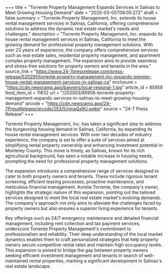 +++
title = "Torrente Property Management Expands Services in Salinas to Meet Growing Housing Demand"
date = "2025-03-05T08:05:27Z"
draft = false
summary = "Torrente Property Management, Inc. extends its house rental management services in Salinas, California, offering comprehensive solutions to address the dynamic real estate market's needs and challenges."
description = "Torrente Property Management, Inc. expands its house rental management services in Salinas, California to meet the growing demand for professional property management solutions. With over 23 years of experience, the company offers comprehensive services such as real estate sales, residential property management, and apartment complex property management. The expansion aims to provide seamless and stress-free solutions for property owners and tenants in the area."
source_link = "https://www.24-7pressrelease.com/press-release/520291/torrente-property-management-inc-expands-premier-house-rental-management-services-in-salinas-ca"
enclosure = "https://cdn.newsramp.app/banners/local-regional-1.jpg"
article_id = 85958
feed_item_id = 11632
url = "/202503/85958-torrente-property-management-expands-services-in-salinas-to-meet-growing-housing-demand"
qrcode = "https://cdn.newsramp.app/24-7PressRelease/qrcode/253/5/ninaQx9U.webp"
source = "24-7 Press Release"
+++

<p>Torrente Property Management, Inc. has taken a significant step to address the burgeoning housing demand in Salinas, California, by expanding its house rental management services. With over two decades of industry experience, the company is set to offer a suite of services aimed at simplifying rental property ownership and enhancing investment potential in Monterey County. This move is timely, as Salinas, known for its rich agricultural background, has seen a notable increase in housing needs, prompting the need for professional property management solutions.</p><p>The expansion introduces a comprehensive range of services designed to cater to both property owners and tenants. These include rigorous tenant screening, efficient leasing processes, proactive maintenance, and meticulous financial management. Aurelia Torrente, the company's owner, highlights the strategic nature of this expansion, pointing out the tailored services designed to meet the local real estate market's evolving demands. The company's approach not only aims to alleviate the challenges faced by property owners but also ensures a superior living experience for tenants.</p><p>Key offerings such as 24/7 emergency maintenance and detailed financial management, including rent collection and tax payment services, underscore Torrente Property Management's commitment to professionalism and reliability. Their deep understanding of the local market dynamics enables them to craft personalized strategies that help property owners secure competitive rental rates and maintain high occupancy levels. This expansion is poised to bridge the gap between property owners seeking efficient investment management and tenants in search of well-maintained rental properties, marking a significant development in Salinas's real estate landscape.</p>